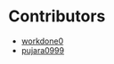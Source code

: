 # Contributors
- [workdone0](https://github.com/workdone0)
- [pujara0999](https://github.com/pujara0999)